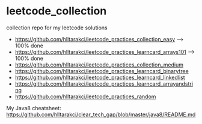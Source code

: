 # leetcode_collection
collection repo for my leetcode solutions

- https://github.com/hlltarakci/leetcode_practices_collection_easy --> 100% done
- https://github.com/hlltarakci/leetcode_practices_learncard_arrays101 --> 100% done
- https://github.com/hlltarakci/leetcode_practices_collection_medium
- https://github.com/hlltarakci/leetcode_practices_learncard_binarytree
- https://github.com/hlltarakci/leetcode_practices_learncard_linkedlist
- https://github.com/hlltarakci/leetcode_practices_learncard_arrayandstring
- https://github.com/hlltarakci/leetcode_practices_random


My Java8 cheatsheet: https://github.com/hlltarakci/clear_tech_gap/blob/master/java8/README.md
